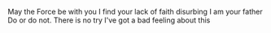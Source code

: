 May the Force be with you
I find your lack of faith disurbing
I am your father
Do or do not. There is no try
I've got a bad feeling about this
